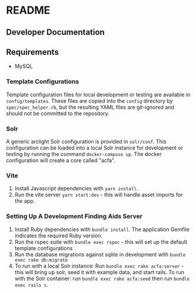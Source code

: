 # README

## Developer Documentation

## Requirements

* MySQL

### Template Configurations
Template configuration files for local development or testing are available
in `config/templates`. These files are copied into the `config` directory by
`spec/spec_helper.rb`, but the resulting YAML files are git-ignored and should
not be committed to the repository.

### Solr
A generic arclight Solr configuration is provided in `solr/conf`. This
configuration can be loaded into a local Solr instance for development or
testing by running the command `docker-compose up`. The docker configuration
will create a core called "acfa".

### Vite
1. Install Javascript dependencies with `yarn install`.
2. Run the vite server `yarn start:dev` - this will handle asset imports for the app.

### Setting Up A Development Finding Aids Server
1. Install Ruby dependencies with `bundle install`. The application Gemfile indicates the required Ruby version.
2. Run the rspec suite with `bundle exec rspec` - this will set up the default template configurations
3. Run the database migrations against sqlite in development with `bundle exec rake db:migrate`
4. To run with a local Solr instance: Run `bundle exec rake acfa:server` - this will bring up solr, seed it with example data, and start rails. To run with the Solr container: run `bundle exec rake acfa:seed` then run `bundle exec rails s`.
